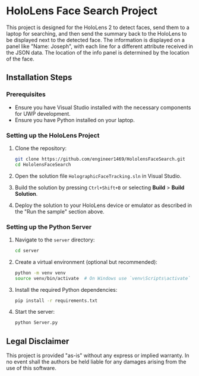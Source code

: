 # HoloLens Face Search Project

This project is designed for the HoloLens 2 to detect faces, send them to a laptop for searching, and then send the summary back to the HoloLens to be displayed next to the detected face. The information is displayed on a panel like "Name: Joseph", with each line for a different attribute received in the JSON data. The location of the info panel is determined by the location of the face.

## Installation Steps

### Prerequisites

- Ensure you have Visual Studio installed with the necessary components for UWP development.
- Ensure you have Python installed on your laptop.

### Setting up the HoloLens Project

1. Clone the repository:
   ```sh
   git clone https://github.com/engineer1469/HololensFaceSearch.git
   cd HololensFaceSearch
   ```

2. Open the solution file `HolographicFaceTracking.sln` in Visual Studio.

3. Build the solution by pressing `Ctrl+Shift+B` or selecting **Build** \> **Build Solution**.

4. Deploy the solution to your HoloLens device or emulator as described in the "Run the sample" section above.

### Setting up the Python Server

1. Navigate to the `server` directory:
   ```sh
   cd server
   ```

2. Create a virtual environment (optional but recommended):
   ```sh
   python -m venv venv
   source venv/bin/activate  # On Windows use `venv\Scripts\activate`
   ```

3. Install the required Python dependencies:
   ```sh
   pip install -r requirements.txt
   ```

4. Start the server:
   ```sh
   python Server.py
   ```

## Legal Disclaimer

This project is provided "as-is" without any express or implied warranty. In no event shall the authors be held liable for any damages arising from the use of this software.
